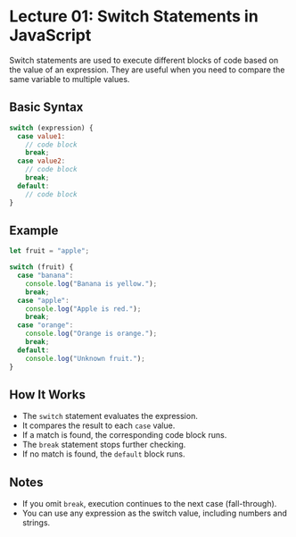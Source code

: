 # Lecture 01: Switch Statements in JavaScript

Switch statements are used to execute different blocks of code based on the value of an expression. They are useful when you need to compare the same variable to multiple values.

## Basic Syntax

```javascript
switch (expression) {
  case value1:
    // code block
    break;
  case value2:
    // code block
    break;
  default:
    // code block
}
```

## Example

```javascript
let fruit = "apple";

switch (fruit) {
  case "banana":
    console.log("Banana is yellow.");
    break;
  case "apple":
    console.log("Apple is red.");
    break;
  case "orange":
    console.log("Orange is orange.");
    break;
  default:
    console.log("Unknown fruit.");
}
```

## How It Works

- The `switch` statement evaluates the expression.
- It compares the result to each `case` value.
- If a match is found, the corresponding code block runs.
- The `break` statement stops further checking.
- If no match is found, the `default` block runs.

## Notes

- If you omit `break`, execution continues to the next case (fall-through).
- You can use any expression as the switch value, including numbers and strings.